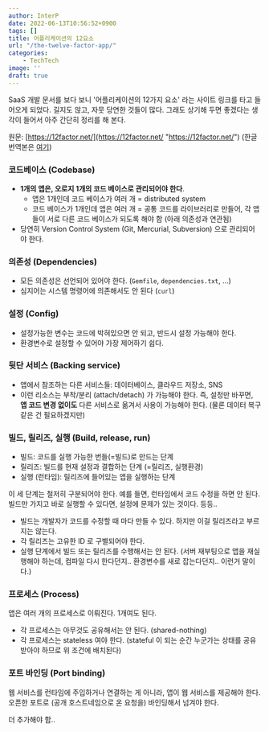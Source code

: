 ```yaml
---
author: InterP
date: 2022-06-13T10:56:52+0900
tags: []
title: 어플리케이션의 12요소
url: "/the-twelve-factor-app/"
categories:
    - TechTech
image: ''
draft: true
---
```

SaaS 개발 문서를 보다 보니 '어플리케이션의 12가지 요소' 라는 사이트 링크를 타고 들어오게 되었다. 길지도 않고, 자뭇 당연한 것들이 많다. 그래도 상기해 두면 좋겠다는 생각이 들어서 아주 간단히 정리를 해 본다. 

원문: [https://12factor.net/](https://12factor.net/ "https://12factor.net/") (한글 번역본은 [여기](https://12factor.net/ko/))

### 코드베이스 (Codebase)

* **1개의 앱은, 오로지 1개의 코드 베이스로 관리되어야 한다**.
  * 앱은 1개인데 코드 베이스가 여러 개 = distributed system
  * 코드 베이스가 1개인데 앱은 여러 개 = 공통 코드를 라이브러리로 만들어, 각 앱들이 서로 다른 코드 베이스가 되도록 해야 함 (아래 의존성과 연관됨)
* 당연히 Version Control System (Git, Mercurial, Subversion) 으로 관리되어야 한다.

### 의존성 (Dependencies)

* 모든 의존성은 선언되어 있어야 한다. (`Gemfile`, `dependencies.txt`, ...) 
* 심지어는 시스템 명령어에 의존해서도 안 된다 (`curl`)

### 설정 (Config)

* 설정가능한 변수는 코드에 박혀있으면 안 되고, 반드시 설정 가능해야 한다.
* 환경변수로 설정할 수 있어야 가장 제어하기 쉽다.

### 뒷단 서비스 (Backing service)

* 앱에서 참조하는 다른 서비스들: 데이터베이스, 클라우드 저장소, SNS 
* 이런 리소스는 부착/분리 (attach/detach) 가 가능해야 한다. 즉, 설정만 바꾸면, **앱 코드 변경 없이도** 다른 서비스로 옮겨서 사용이 가능해야 한다. (물론 데이터 복구 같은 건 필요하겠지만)

### 빌드, 릴리즈, 실행 (Build, release, run)

* 빌드: 코드를 실행 가능한 번들(=빌드)로 만드는 단계
* 릴리즈: 빌드를 현재 설정과 결합하는 단계 (=릴리즈, 실행환경)
* 실행 (런타임): 릴리즈에 들어있는 앱을 실행하는 단계

이 세 단계는 철저히 구분되어야 한다. 예를 들면, 런타임에서 코드 수정을 하면 안 된다. 빌드만 가지고 바로 실행할 수 있다면, 설정에 문제가 있는 것이다. 등등.. 

* 빌드는 개발자가 코드를 수정할 때 마다 만들 수 있다. 하지만 이걸 릴리즈라고 부르지는 않는다.
* 각 릴리즈는 고유한 ID 로 구별되어야 한다. 
* 실행 단계에서 빌드 또는 릴리즈를 수행해서는 안 된다. (서버 재부팅으로 앱을 재실행해야 하는데, 컴파일 다시 한다던지.. 환경변수를 새로 잡는다던지.. 이런거 말이다.)

### 프로세스 (Process)

앱은 여러 개의 프로세스로 이뤄진다. 1개여도 된다. 

* 각 프로세스는 아무것도 공유해서는 안 된다. (shared-nothing) 
* 각 프로세스는 stateless 여야 한다. (stateful 이 되는 순간 누군가는 상태를 공유받아야 하므로 위 조건에 배치된다)

### 포트 바인딩 (Port binding)

웹 서비스를 런타임에 주입하거나 연결하는 게 아니라, 앱이 웹 서비스를 제공해야 한다. 오픈한 포트로 (공개 호스트네임으로 온 요청을) 바인딩해서 넘겨야 한다.

더 추가해야 함..